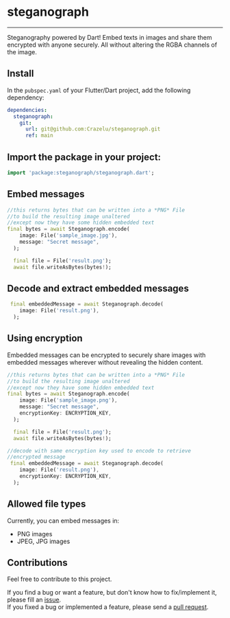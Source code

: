 # steganograph

***
Steganography powered by Dart!
Embed texts in images and share them encrypted with anyone securely. All without altering the RGBA channels of the image.

## Install

In the `pubspec.yaml` of your Flutter/Dart project, add the following dependency:

```yaml 
dependencies:
  steganograph:
    git:
      url: git@github.com:Crazelu/steganograph.git
      ref: main
```

## Import the package in your project:

```dart
import 'package:steganograph/steganograph.dart';
```

## Embed messages

```dart
//this returns bytes that can be written into a *PNG* File
//to build the resulting image unaltered
//except now they have some hidden embedded text
final bytes = await Steganograph.encode(
    image: File('sample_image.jpg'),
    message: "Secret message",
  );

  final file = File('result.png');
  await file.writeAsBytes(bytes!);
```

## Decode and extract embedded messages

```dart
 final embeddedMessage = await Steganograph.decode(
    image: File('result.png'),
  );
```

## Using encryption

Embedded messages can be encrypted to securely share images with embedded messages wherever without revealing the hidden content.

```dart
//this returns bytes that can be written into a *PNG* File
//to build the resulting image unaltered
//except now they have some hidden embedded text
final bytes = await Steganograph.encode(
    image: File('sample_image.png'),
    message: "Secret message",
    encryptionKey: ENCRYPTION_KEY,
  );

  final file = File('result.png');
  await file.writeAsBytes(bytes!);
```

```dart
//decode with same encryption key used to encode to retrieve
//encrypted message
 final embeddedMessage = await Steganograph.decode(
    image: File('result.png'),
    encryptionKey: ENCRYPTION_KEY,
  );
```

## Allowed file types

Currently, you can embed messages in:
* PNG images
* JPEG, JPG images

## Contributions

Feel free to contribute to this project.

If you find a bug or want a feature, but don't know how to fix/implement it, please fill an [issue](https://github.com/Crazelu/steganograph/issues).  
If you fixed a bug or implemented a feature, please send a [pull request](https://github.com/Crazelu/steganograph/pulls).